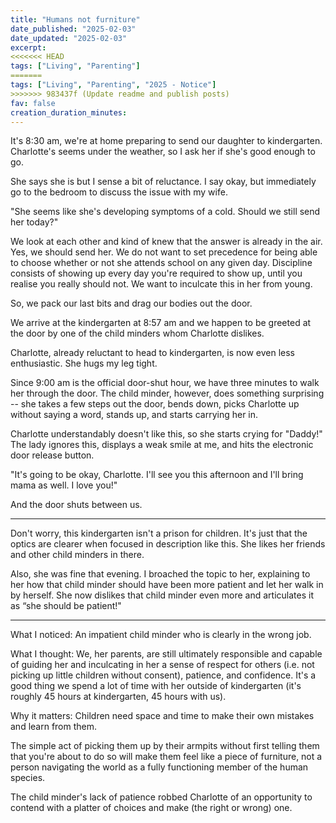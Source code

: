 ```yaml
---
title: "Humans not furniture"
date_published: "2025-02-03"
date_updated: "2025-02-03"
excerpt:
<<<<<<< HEAD
tags: ["Living", "Parenting"]
=======
tags: ["Living", "Parenting", "2025 - Notice"]
>>>>>>> 983437f (Update readme and publish posts)
fav: false
creation_duration_minutes:
---
```


It's 8:30 am, we're at home preparing to send our daughter to kindergarten. Charlotte's seems under the weather, so I ask her if she's good enough to go.

She says she is but I sense a bit of reluctance. I say okay, but immediately go to the bedroom to discuss the issue with my wife.

"She seems like she's developing symptoms of a cold. Should we still send her today?"

We look at each other and kind of knew that the answer is already in the air. Yes, we should send her. We do not want to set precedence for being able to choose whether or not she attends school on any given day. Discipline consists of showing up every day you're required to show up, until you realise you really should not. We want to inculcate this in her from young.

So, we pack our last bits and drag our bodies out the door.

We arrive at the kindergarten at 8:57 am and we happen to be greeted at the door by one of the child minders whom Charlotte dislikes.

Charlotte, already reluctant to head to kindergarten, is now even less enthusiastic. She hugs my leg tight.

Since 9:00 am is the official door-shut hour, we have three minutes to walk her through the door. The child minder, however, does something surprising -- she takes a few steps out the door, bends down, picks Charlotte up without saying a word, stands up, and starts carrying her in.

Charlotte understandably doesn't like this, so she starts crying for "Daddy!" The lady ignores this, displays a weak smile at me, and hits the electronic door release button.

"It's going to be okay, Charlotte. I'll see you this afternoon and I'll bring mama as well. I love you!"

And the door shuts between us.

---

Don't worry, this kindergarten isn't a prison for children. It's just that the optics are clearer when focused in description like this. She likes her friends and other child minders in there.

Also, she was fine that evening. I broached the topic to her, explaining to her how that child minder should have been more patient and let her walk in by herself. She now dislikes that child minder even more and articulates it as “she should be patient!"

---

What I noticed: An impatient child minder who is clearly in the wrong job.

What I thought: We, her parents, are still ultimately responsible and capable of guiding her and inculcating in her a sense of respect for others (i.e. not picking up little children without consent), patience, and confidence. It's a good thing we spend a lot of time with her outside of kindergarten (it's roughly 45 hours at kindergarten, 45 hours with us).

Why it matters: Children need space and time to make their own mistakes and learn from them.

The simple act of picking them up by their armpits without first telling them that you're about to do so will make them feel like a piece of furniture, not a person navigating the world as a fully functioning member of the human species.

The child minder's lack of patience robbed Charlotte of an opportunity to contend with a platter of choices and make (the right or wrong) one.
